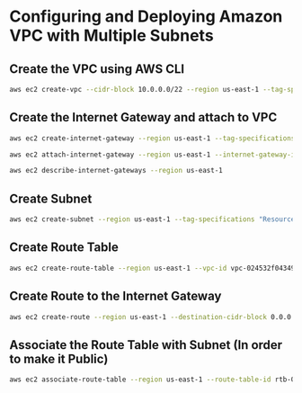 # Configuring and Deploying Amazon VPC with Multiple Subnets

## Create the VPC using AWS CLI

```bash
aws ec2 create-vpc --cidr-block 10.0.0.0/22 --region us-east-1 --tag-specifications "ResourceType=vpc,Tags=[{Key=Name,Value=infinitech-main-vpc}]"
```

## Create the Internet Gateway and attach to VPC

```bash
aws ec2 create-internet-gateway --region us-east-1 --tag-specifications "ResourceType=internet-gateway,Tags=[{Key=Name,Value=infinitech-igw}]"
```

```bash
aws ec2 attach-internet-gateway --region us-east-1 --internet-gateway-id igw-0ef301328dc3b0ed6 --vpc-id vpc-024532f043494807d
```

```bash
aws ec2 describe-internet-gateways --region us-east-1
```

## Create Subnet

```bash
aws ec2 create-subnet --region us-east-1 --tag-specifications "ResourceType=subnet,Tags=[{Key=Name,Value=infinitech-pub-subnet}]" --cidr-block 10.0.0.0/25 --vpc-id vpc-024532f043494807d
```

## Create Route Table

```bash
aws ec2 create-route-table --region us-east-1 --vpc-id vpc-024532f043494807d --tag-specifications "ResourceType=route-table,Tags=[{Key=Name,Value=infinitech-pub-route-table}]"
```

## Create Route to the Internet Gateway

```bash
aws ec2 create-route --region us-east-1 --destination-cidr-block 0.0.0.0/0 --gateway-id igw-0ef301328dc3b0ed6 --route-table-id rtb-0109770ca95fe9f85
```

## Associate the Route Table with Subnet (In order to make it Public)

```bash
aws ec2 associate-route-table --region us-east-1 --route-table-id rtb-0109770ca95fe9f85 --subnet-id subnet-06b1be70a49ca09fc
```
